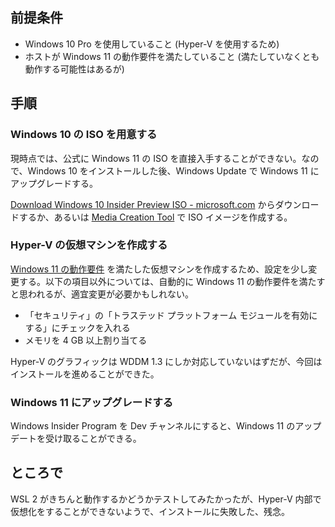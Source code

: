 ## 前提条件

- Windows 10 Pro を使用していること (Hyper-V を使用するため)
- ホストが Windows 11 の動作要件を満たしていること (満たしていなくとも動作する可能性はあるが)

## 手順

### Windows 10 の ISO を用意する

現時点では、公式に Windows 11 の ISO を直接入手することができない。なので、Windows 10 をインストールした後、Windows Update で Windows 11 にアップグレードする。

[Download Windows 10 Insider Preview ISO - microsoft.com](https://www.microsoft.com/en-us/software-download/windowsinsiderpreviewiso) からダウンロードするか、あるいは [Media Creation Tool](https://www.microsoft.com/ja-jp/software-download/windows10) で ISO イメージを作成する。

### Hyper-V の仮想マシンを作成する

[Windows 11 の動作要件](https://www.microsoft.com/ja-jp/windows/windows-11-specifications#primaryR2) を満たした仮想マシンを作成するため、設定を少し変更する。以下の項目以外については、自動的に Windows 11 の動作要件を満たすと思われるが、適宜変更が必要かもしれない。

- 「セキュリティ」の「トラステッド プラットフォーム モジュールを有効にする」にチェックを入れる
- メモリを 4 GB 以上割り当てる

Hyper-V のグラフィックは WDDM 1.3 にしか対応していないはずだが、今回はインストールを進めることができた。

### Windows 11 にアップグレードする

Windows Insider Program を Dev チャンネルにすると、Windows 11 のアップデートを受け取ることができる。

## ところで

WSL 2 がきちんと動作するかどうかテストしてみたかったが、Hyper-V 内部で仮想化をすることができないようで、インストールに失敗した、残念。
